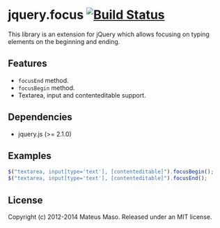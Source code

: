 jquery.focus [![Build Status](https://travis-ci.org/mateusmaso/jquery.focus.svg?branch=master)](https://travis-ci.org/mateusmaso/jquery.focus)
============

This library is an extension for jQuery which allows focusing on typing elements on the beginning and ending.

## Features

* ```focusEnd``` method.
* ```focusBegin``` method.
* Textarea, input and contenteditable support.

## Dependencies

* jquery.js (>= 2.1.0)

## Examples

```javascript
$("textarea, input[type='text'], [contenteditable]").focusBegin();
$("textarea, input[type='text'], [contenteditable]").focusEnd();
```

## License

Copyright (c) 2012-2014 Mateus Maso. Released under an MIT license.
